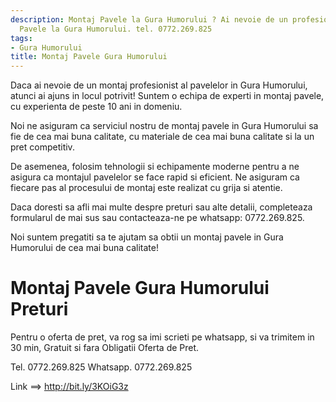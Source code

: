 ```yaml
---
description: Montaj Pavele la Gura Humorului ? Ai nevoie de un profesionist in Montaj
  Pavele la Gura Humorului. tel. 0772.269.825
tags:
- Gura Humorului
title: Montaj Pavele Gura Humorului
---
```



Daca ai nevoie de un montaj profesionist al pavelelor in Gura Humorului, atunci ai ajuns in locul potrivit! Suntem o echipa de experti in montaj pavele, cu experienta de peste 10 ani in domeniu. 

Noi ne asiguram ca serviciul nostru de montaj pavele in Gura Humorului sa fie de cea mai buna calitate, cu materiale de cea mai buna calitate si la un pret competitiv. 

De asemenea, folosim tehnologii si echipamente moderne pentru a ne asigura ca montajul pavelelor se face rapid si eficient. Ne asiguram ca fiecare pas al procesului de montaj este realizat cu grija si atentie.

Daca doresti sa afli mai multe despre preturi sau alte detalii, completeaza formularul de mai sus sau contacteaza-ne pe whatsapp: 0772.269.825. 

Noi suntem pregatiti sa te ajutam sa obtii un montaj pavele in Gura Humorului de cea mai buna calitate!

# Montaj Pavele Gura Humorului Preturi
Pentru o oferta de pret, va rog sa imi scrieti pe whatsapp, si va trimitem in 30 min, Gratuit si fara Obligatii Oferta de Pret.

Tel. 0772.269.825
Whatsapp. 0772.269.825

Link ==> http://bit.ly/3KOiG3z